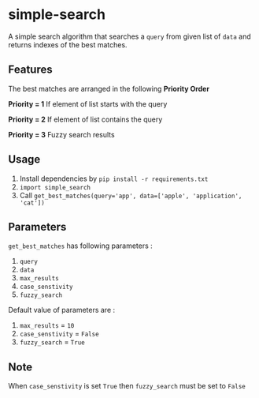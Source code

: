 # simple-search

A simple search algorithm that searches a `query` from given list of `data` and returns indexes of the best matches.

## Features

The best matches are arranged in the following **Priority Order**

**Priority = 1** If element of list starts with the query

**Priority = 2** If element of list contains the query

**Priority = 3** Fuzzy search results


## Usage

1. Install dependencies by `pip install -r requirements.txt`
2. `import simple_search`
3. Call `get_best_matches(query='app', data=['apple', 'application', 'cat'])`

## Parameters

`get_best_matches` has following parameters :

1. `query`
2. `data`
3. `max_results`
4. `case_senstivity`
5. `fuzzy_search`

Default value of parameters are :

1. `max_results` = `10`
2. `case_senstivity` = `False`
3. `fuzzy_search` = `True`

## Note

When `case_senstivity` is set `True` then `fuzzy_search` must be set to `False`
